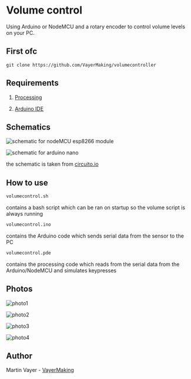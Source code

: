 # Volume control



Using Arduino or NodeMCU and a rotary encoder to control volume levels on your PC.



## First ofc

    git clone https://github.com/VayerMaking/volumecontroller

## Requirements

  1. [Processing](https://processing.org/download/)



  2. [Arduino IDE](https://www.arduino.cc/en/main/software)


## Schematics

![schematic for nodeMCU esp8266 module](https://github.com/VayerMaking/volumecontroller/blob/master/images/image.png)

![schematic for arduino nano](https://github.com/VayerMaking/volumecontroller/blob/master/images/Screenshot_20200801_175618.png)

the schematic is taken from [circuito.io](https://www.circuito.io/)
## How to use

```sh
volumecontrol.sh
```
contains a bash script which can be ran on startup so the volume script is always running

```sh
volumecontrol.ino
```
contains the Arduino code which sends serial data from the sensor to the PC

```sh
volumecontrol.pde
```
contains the processing code which reads from the serial data from the Arduino/NodeMCU and simulates keypresses

## Photos

![photo1](https://github.com/VayerMaking/volumecontroller/blob/master/images/IMG_20200915_175421.jpg)

![photo2](https://github.com/VayerMaking/volumecontroller/blob/master/images/IMG_20200915_175523.jpg)

![photo3](https://github.com/VayerMaking/volumecontroller/blob/master/images/IMG_20200915_175600.jpg)

![photo4](https://github.com/VayerMaking/volumecontroller/blob/master/images/IMG_20200915_192801.jpg)

## Author

Martin Vayer - [VayerMaking](https://github.com/VayerMaking)
